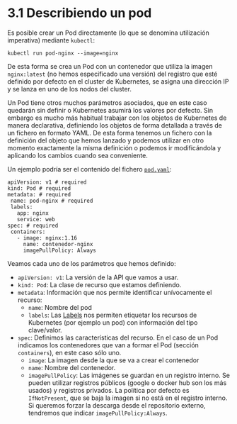 # 3.1 Describiendo un pod

Es posible crear un Pod directamente (lo que se denomina utilización imperativa) mediante `kubectl`:

```
kubectl run pod-nginx --image=nginx
```

De esta forma se crea un Pod con un contenedor que utiliza la imagen `nginx:latest` (no hemos especificado una versión) del registro que esté definido por defecto en el cluster de Kubernetes, se asigna una dirección IP y se lanza en uno de los nodos del cluster.

Un Pod tiene otros muchos parámetros asociados, que en este caso quedarán sin definir o Kubernetes asumirá los valores por defecto. Sin embargo es mucho más habitual trabajar con los objetos de Kubernetes de manera declarativa, definiendo los objetos de forma detallada a través de un fichero en formato YAML. De esta forma tenemos un fichero con la definición del objeto que hemos lanzado y podemos utilizar en otro momento exactamente la misma definición o podemos ir modificándola y aplicando los cambios cuando sea conveniente.

Un ejemplo podría ser el contenido del fichero [`pod.yaml`](https://educacionadistancia.juntadeandalucia.es/profesorado/pluginfile.php/2171710/mod\_imscp/content/3/pod.yaml):

```
apiVersion: v1 # required
kind: Pod # required
metadata: # required
 name: pod-nginx # required
 labels:
   app: nginx
   service: web
spec: # required
 containers:
   - image: nginx:1.16
     name: contenedor-nginx
     imagePullPolicy: Always
```

Veamos cada uno de los parámetros que hemos definido:

* `apiVersion: v1`: La versión de la API que vamos a usar.
* `kind: Pod`: La clase de recurso que estamos definiendo.
* `metadata`: Información que nos permite identificar unívocamente el recurso:
  * `name`: Nombre del pod
  * `labels`: Las [Labels](https://kubernetes.io/docs/concepts/overview/working-with-objects/labels/) nos permiten etiquetar los recursos de Kubernetes (por ejemplo un pod) con información del tipo clave/valor.
* `spec`: Definimos las características del recurso. En el caso de un Pod indicamos los contenedores que van a formar el Pod (sección `containers`), en este caso sólo uno.
  * `image`: La imagen desde la que se va a crear el contenedor
  * `name`: Nombre del contenedor.
  * `imagePullPolicy`: Las imágenes se guardan en un registro interno. Se pueden utilizar registros públicos (google o docker hub son los más usados) y registros privados. La política por defecto es `IfNotPresent`, que se baja la imagen si no está en el registro interno. Si queremos forzar la descarga desde el repositorio externo, tendremos que indicar `imagePullPolicy:Always`.
